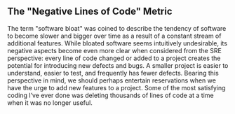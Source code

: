 ## **The "Negative Lines of Code" Metric**

The term "software bloat" was coined to describe the tendency of software to become slower and bigger over time as a result of a constant stream of additional features. While bloated software seems intuitively undesirable, its negative aspects become even more clear when considered from the SRE perspective: every line of code changed or added to a project creates the potential for introducing new defects and bugs. A smaller project is easier to understand, easier to test, and frequently has fewer defects. Bearing this perspective in mind, we should perhaps entertain reservations when we have the urge to add new features to a project. Some of the most satisfying coding I’ve ever done was deleting thousands of lines of code at a time when it was no longer useful.
